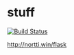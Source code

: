 # stuff
[![Build Status](https://travis-ci.org/nortti/stuff.svg?branch=master)](https://travis-ci.org/nortti/stuff)

http://nortti.win/flask
